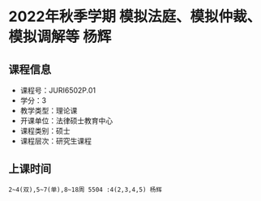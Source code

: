 # 2022年秋季学期 模拟法庭、模拟仲裁、模拟调解等 杨辉






## 课程信息

- 课程号：JURI6502P.01
- 学分：3
- 教学类型：理论课
- 开课单位：法律硕士教育中心
- 课程类别：硕士
- 课程层次：研究生课程

## 上课时间

```
2~4(双),5~7(单),8~18周 5504 :4(2,3,4,5) 杨辉
```

